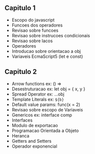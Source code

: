 ## Capitulo 1

- Escopo do javascript
- Funcoes dos operadores
- Revisao sobre funcoes
- Revisao sobre instrucoes condicionais
- Revisao sobre lacos
- Operadores
- Introducao sobre orientacao a obj
- Variaveis EcmaScript5 (let e const)

## Capitulo 2

- Arrow functions ex: () => 
- Desestruturacao ex: let obj = { x, y }
- Spread Operator ex: ...obj
- Template Literals ex: `${b}`
- Default value params: func(x = 2)
- Revisao sobre escopo de Variaveis
- Genericos ex: interface comp<T>
- Interfaces
- Modulo de exportacao
- Programacao Orientada a Objeto
- Heranca
- Getters and Setters
- Operador exponencial

